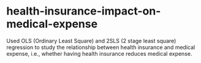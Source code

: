 # health-insurance-impact-on-medical-expense

Used OLS (Ordinary Least Square) and 2SLS (2 stage least square) regression to study the relationship between health insurance and medical expense, i.e., whether having health insurance reduces medical expense.
